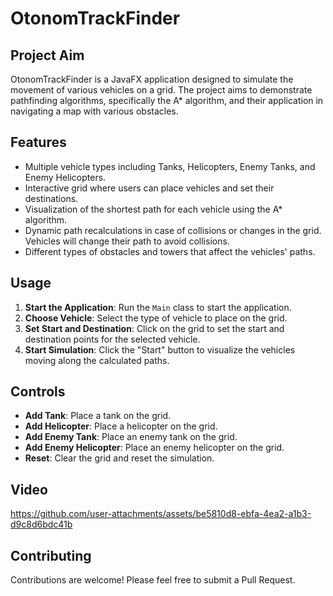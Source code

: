 # OtonomTrackFinder

## Project Aim
OtonomTrackFinder is a JavaFX application designed to simulate the movement of various vehicles on a grid. The project aims to demonstrate pathfinding algorithms, specifically the A* algorithm, and their application in navigating a map with various obstacles.

## Features
- Multiple vehicle types including Tanks, Helicopters, Enemy Tanks, and Enemy Helicopters.
- Interactive grid where users can place vehicles and set their destinations.
- Visualization of the shortest path for each vehicle using the A* algorithm.
- Dynamic path recalculations in case of collisions or changes in the grid. Vehicles will change their path to avoid collisions.
- Different types of obstacles and towers that affect the vehicles' paths.

## Usage
1. **Start the Application**: Run the `Main` class to start the application.
2. **Choose Vehicle**: Select the type of vehicle to place on the grid.
3. **Set Start and Destination**: Click on the grid to set the start and destination points for the selected vehicle.
4. **Start Simulation**: Click the "Start" button to visualize the vehicles moving along the calculated paths.

## Controls
- **Add Tank**: Place a tank on the grid.
- **Add Helicopter**: Place a helicopter on the grid.
- **Add Enemy Tank**: Place an enemy tank on the grid.
- **Add Enemy Helicopter**: Place an enemy helicopter on the grid.
- **Reset**: Clear the grid and reset the simulation.

## Video



https://github.com/user-attachments/assets/be5810d8-ebfa-4ea2-a1b3-d9c8d6bdc41b




## Contributing
Contributions are welcome! Please feel free to submit a Pull Request.

